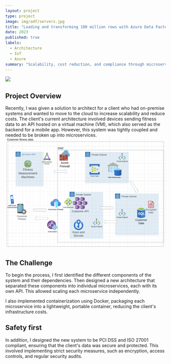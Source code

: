 ```yaml
---
layout: project
type: project
image: img/adf/servers.jpg
title: "Loading and transforming 100 million rows with Azure Data Factory"
date: 2023
published: true
labels:
  - Architecture
  - IoT
  - Azure
summary: "Scalability, cost reduction, and compliance through microservices."
---
```


<img class="img-fluid" src="../img/fitness/fitpic.jpg">

## Project Overview
Recently, I was given a solution to architect for a client who had on-premise systems and wanted to move to the cloud to increase scalability and reduce costs. The client's current architecture involved devices sending fitness data to an API hosted on a virtual machine (VM), which also served as the backend for a mobile app. However, this system was tightly coupled and needed to be broken up into microservices.
<img class="img-fluid" src="../img/fitness/fitarch.png">
## The Challenge
To begin the process, I first identified the different components of the system and their dependencies. Then designed a new architecture that separated these components into individual microservices, each with its own API. This allowed scaling each microservice independently.

I also implemented containerization using Docker, packaging each microservice into a lightweight, portable container, reducing the client's infrastructure costs.

## Safety first
In addition, I designed the new system to be PCI DSS and ISO 27001 compliant, ensuring that the client's data was secure and protected. This involved implementing strict security measures, such as encryption, access controls, and regular security audits.
